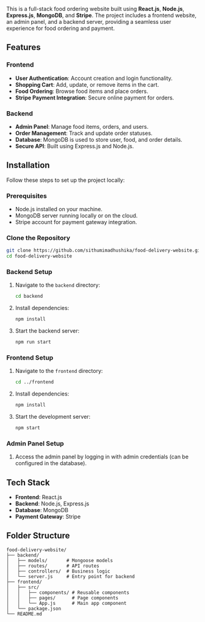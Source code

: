 This is a full-stack food ordering website built using **React.js**, **Node.js**, **Express.js**, **MongoDB**, and **Stripe**. The project includes a frontend website, an admin panel, and a backend server, providing a seamless user experience for food ordering and payment.

## Features

### Frontend
- **User Authentication**: Account creation and login functionality.
- **Shopping Cart**: Add, update, or remove items in the cart.
- **Food Ordering**: Browse food items and place orders.
- **Stripe Payment Integration**: Secure online payment for orders.

### Backend
- **Admin Panel**: Manage food items, orders, and users.
- **Order Management**: Track and update order statuses.
- **Database**: MongoDB is used to store user, food, and order details.
- **Secure API**: Built using Express.js and Node.js.

## Installation

Follow these steps to set up the project locally:

### Prerequisites
- Node.js installed on your machine.
- MongoDB server running locally or on the cloud.
- Stripe account for payment gateway integration.

### Clone the Repository
```bash
git clone https://github.com/sithumimadhushika/food-delivery-website.git
cd food-delivery-website
```

### Backend Setup
1. Navigate to the `backend` directory:
   ```bash
   cd backend
   ```
2. Install dependencies:
   ```bash
   npm install
   ```

3. Start the backend server:
   ```bash
   npm run start
   ```

### Frontend Setup
1. Navigate to the `frontend` directory:
   ```bash
   cd ../frontend
   ```
2. Install dependencies:
   ```bash
   npm install
   ```
3. Start the development server:
   ```bash
   npm start
   ```

### Admin Panel Setup
1. Access the admin panel by logging in with admin credentials (can be configured in the database).

## Tech Stack
- **Frontend**: React.js
- **Backend**: Node.js, Express.js
- **Database**: MongoDB
- **Payment Gateway**: Stripe

## Folder Structure
```
food-delivery-website/
├── backend/
│   ├── models/       # Mongoose models
│   ├── routes/       # API routes
│   ├── controllers/  # Business logic
│   └── server.js     # Entry point for backend
├── frontend/
│   ├── src/
│   │   ├── components/ # Reusable components
│   │   ├── pages/      # Page components
│   │   └── App.js      # Main app component
│   └── package.json
└── README.md
```







